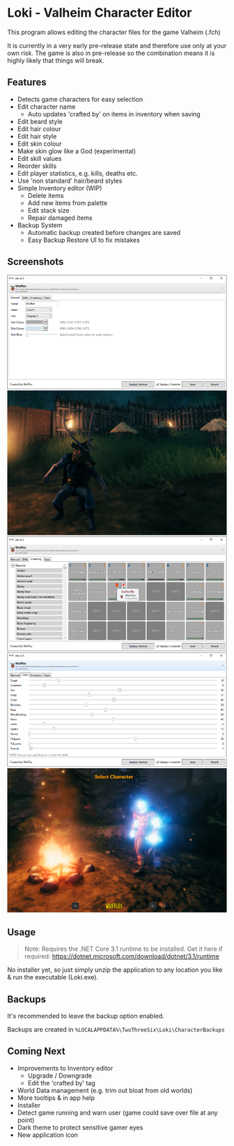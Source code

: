 # Loki - Valheim Character Editor

This program allows editing the character files for the game Valheim (.fch)

It is currently in a very early pre-release state and therefore use only at your own risk. The game is also in pre-release so the combination means it is highly likely that things will break.

## Features

- Detects game characters for easy selection
- Edit character name
  - Auto updates 'crafted by' on items in inventory when saving
- Edit beard style
- Edit hair colour
- Edit hair style
- Edit skin colour
- Make skin glow like a God (experimental)
- Edit skill values
- Reorder skills
- Edit player statistics, e.g. kills, deaths etc.
- Use 'non standard' hair/beard styles
- Simple Inventory editor (WIP)
  - Delete items
  - Add new items from palette
  - Edit stack size
  - Repair damaged items
- Backup System
  - Automatic backup created before changes are saved
  - Easy Backup Restore UI to fix mistakes

## Screenshots

![Screenshot of Loki editing character properties](Screenshots/loki-screenshot-1.png)
![Screenshot of a Deer Lord](Screenshots/loki-screenshot-4.png)
![Screenshot of inventory editor](Screenshots/loki-screenshot-inv.png)
![Screenshot of Loki editing character skills](Screenshots/loki-screenshot-2.png)
![Screenshot of Wuffles looking radioactive](Screenshots/loki-screenshot-3.png)

## Usage

> Note: Requires the .NET Core 3.1 runtime to be installed.
> Get it here if required: <https://dotnet.microsoft.com/download/dotnet/3.1/runtime>

No installer yet, so just simply unzip the application to any location you like & run the executable (Loki.exe).

## Backups

It's recommended to leave the backup option enabled.

Backups are created in `%LOCALAPPDATA%\TwoThreeSix\Loki\CharacterBackups`

## Coming Next

- Improvements to Inventory editor
  - Upgrade / Downgrade
  - Edit the 'crafted by' tag
- World Data management (e.g. trim out bloat from old worlds)
- More tooltips & in app help
- Installer
- Detect game running and warn user (game could save over file at any point)
- Dark theme to protect sensitive gamer eyes
- New application icon
